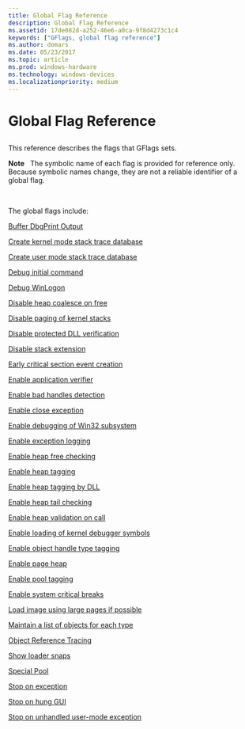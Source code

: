 ```yaml
---
title: Global Flag Reference
description: Global Flag Reference
ms.assetid: 17de082d-a252-46e6-a0ca-9f8d4273c1c4
keywords: ["GFlags, global flag reference"]
ms.author: domars
ms.date: 05/23/2017
ms.topic: article
ms.prod: windows-hardware
ms.technology: windows-devices
ms.localizationpriority: medium
---
```


# Global Flag Reference


## <span id="ddk_global_flag_reference_dtools"></span><span id="DDK_GLOBAL_FLAG_REFERENCE_DTOOLS"></span>


This reference describes the flags that GFlags sets.

**Note**   The symbolic name of each flag is provided for reference only. Because symbolic names change, they are not a reliable identifier of a global flag.

 

The global flags include:

[Buffer DbgPrint Output](buffer-dbgprint-output.md)

[Create kernel mode stack trace database](create-kernel-mode-stack-trace-database.md)

[Create user mode stack trace database](create-user-mode-stack-trace-database.md)

[Debug initial command](debug-initial-command.md)

[Debug WinLogon](debug-winlogon.md)

[Disable heap coalesce on free](disable-heap-coalesce-on-free.md)

[Disable paging of kernel stacks](disable-paging-of-kernel-stacks.md)

[Disable protected DLL verification](disable-protected-dll-verification.md)

[Disable stack extension](disable-stack-extension.md)

[Early critical section event creation](early-critical-section-event-creation.md)

[Enable application verifier](enable-application-verifier.md)

[Enable bad handles detection](enable-bad-handles-detection.md)

[Enable close exception](enable-close-exception.md)

[Enable debugging of Win32 subsystem](enable-debugging-of-win32-subsystem.md)

[Enable exception logging](enable-exception-logging.md)

[Enable heap free checking](enable-heap-free-checking.md)

[Enable heap tagging](enable-heap-tagging.md)

[Enable heap tagging by DLL](enable-heap-tagging-by-dll.md)

[Enable heap tail checking](enable-heap-tail-checking.md)

[Enable heap validation on call](enable-heap-validation-on-call.md)

[Enable loading of kernel debugger symbols](enable-loading-of-kernel-debugger-symbols.md)

[Enable object handle type tagging](enable-object-handle-type-tagging.md)

[Enable page heap](enable-page-heap.md)

[Enable pool tagging](enable-pool-tagging.md)

[Enable system critical breaks](enable-system-critical-breaks.md)

[Load image using large pages if possible](load-image-using-large-pages-if-possible.md)

[Maintain a list of objects for each type](maintain-a-list-of-objects-for-each-type.md)

[Object Reference Tracing](object-reference-tracing.md)

[Show loader snaps](show-loader-snaps.md)

[Special Pool](special-pool.md)

[Stop on exception](stop-on-exception.md)

[Stop on hung GUI](stop-on-hung-gui.md)

[Stop on unhandled user-mode exception](stop-on-unhandled-user-mode-exception.md)

 

 





